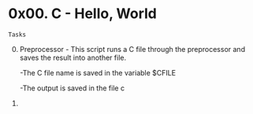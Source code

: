 # 0x00. C - Hello, World

	Tasks

0. Preprocessor - This script runs a C file through the preprocessor and saves the result into another file.

	-The C file name is saved in the variable $CFILE

	-The output is saved in the file c

1.
